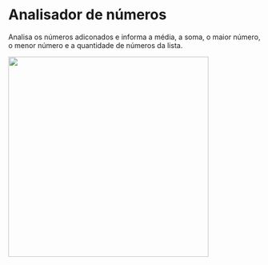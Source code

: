 # Analisador de números
Analisa os números adiconados e informa a média, a soma, o maior número, o menor número e a quantidade de números da lista. 

<div><img src="https://user-images.githubusercontent.com/88912921/139962778-fc89703b-38b3-433f-a6e9-86739911a0f4.png"  width = 400px heigth = 400px></div>
